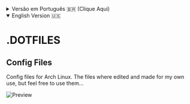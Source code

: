 <div id='pt-br'>
<details>
<summary>Versão em Português 🇧🇷 (Clique Aqui)</summary>
    <h1>.DOTFILES</h1>
    <h2>Arquivos de Configuração</h2>
        <p>Arquivos de configuração para Arch Linux criados e editados para uso próprio, mas sinta-se livre para utilizá-los...</p>
        <img src="https://i.imgur.com/i84ExvF.png" alt="Preview">
</div>

<div id='en'>
<details open >
<summary>English Version 🇺🇸</summary>
    <h1>.DOTFILES</h1>
    <h2>Config Files</h2>
        <p>Config files for Arch Linux. The files where edited and made for my own use, but feel free to use them...</p>
        <img src="https://i.imgur.com/i84ExvF.png" alt="Preview">
</div>
